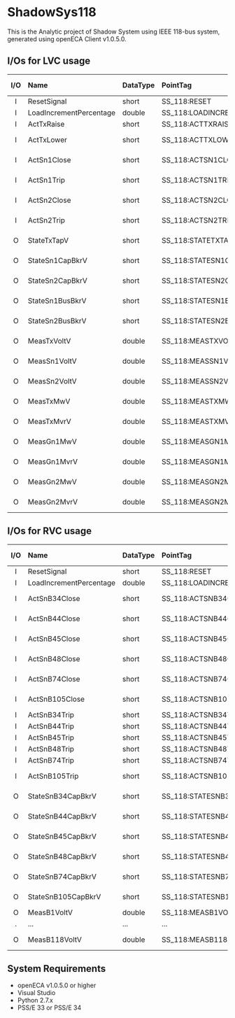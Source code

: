 # ShadowSys118
This is the Analytic project of Shadow System using IEEE 118-bus system, generated using openECA 
Client v1.0.5.0.


## I/Os for LVC usage
| I/O | Name | DataType | PointTag | SignalType | SignalReference | ID (Assigned) |
| :-: | :--- | :------- | :------- | :--------: | :-------------- | :------------ |
| I | ResetSignal     | short | SS_118:RESET | DIGI | SS118-RESET | PPA:62 |
| I | LoadIncrementPercentage | double | SS_118:LOADINCRE | DIGI | SS118-LOADINCRE | PPA:41 |
| I | ActTxRaise      | short  | SS_118:ACTTXRAISE      | DIGI | SS118-ACTXRAISE   | PPA:42 |
| I | ActTxLower      | short  | SS_118:ACTTXLOWER      | DIGI | SS118-ACTTXLOWER  | PPA:43 |
| I | ActSn1Close     | short  | SS_118:ACTSN1CLOSE     | DIGI | SS118-ACTSN1CLOSE | PPA:44 |
| I | ActSn1Trip      | short  | SS_118:ACTSN1TRIP      | DIGI | SS118-ACTSN1TRIP  | PPA:45 |
| I | ActSn2Close     | short  | SS_118:ACTSN2CLOSE     | DIGI | SS118-ACTSN2CLOSE | PPA:46 |
| I | ActSn2Trip      | short  | SS_118:ACTSN2TRIP      | DIGI | SS118-ACTSN2TRIP  | PPA:47 |
| O | StateTxTapV     | short  | SS_118:STATETXTAPV     | DIGI | SS118-STATETXTAPV | PPA:48 |
| O | StateSn1CapBkrV | short  | SS_118:STATESN1CAPBKRV | DIGI | SS118-STATESN1CAPBKRV | PPA:49 |
| O | StateSn2CapBkrV | short  | SS_118:STATESN2CAPBKRV | DIGI | SS118-STATESN2CAPBKRV | PPA:50 |
| O | StateSn1BusBkrV | short  | SS_118:STATESN1BUSBKRV | DIGI | SS118-STATESN1BUSBKRV | PPA:51 |
| O | StateSn2BusBkrV | short  | SS_118:STATESN2BUSBKRV | DIGI | SS118-STATESN2BUSBKRV | PPA:52 |
| O | MeasTxVoltV     | double | SS_118:MEASTXVOLTV     | VPHM | SS118-MEASTXVOLTV  | PPA:53 |
| O | MeasSn1VoltV    | double | SS_118:MEASSN1VOLTV    | VPHM | SS118-MEASSN1VOLTV | PPA:54 |
| O | MeasSn2VoltV    | double | SS_118:MEASSN2VOLTV    | VPHM | SS118-MEASSN2VOLTV | PPA:55 |
| O | MeasTxMwV       | double | SS_118:MEASTXMWV       | CALC | SS118-MEASTXMWV    | PPA:56 |
| O | MeasTxMvrV      | double | SS_118:MEASTXMVRV      | CALC | SS118-MEASTXMVRV   | PPA:57 |
| O | MeasGn1MwV      | double | SS_118:MEASGN1MWV      | CALC | SS118-MEASGN1MWV   | PPA:58 |
| O | MeasGn1MvrV     | double | SS_118:MEASGN1MVRV     | CALC | SS118-MEASGN1MVRV  | PPA:59 |
| O | MeasGn2MwV      | double | SS_118:MEASGN2MWV      | CALC | SS118-MEASGN2MWV   | PPA:60 |
| O | MeasGn2MvrV     | double | SS_118:MEASGN2MVRV     | CALC | SS118-MEASGN2MVRV  | PPA:61 |


## I/Os for RVC usage
| I/O | Name | DataType | PointTag | SignalType | SignalReference | ID (Assigned) |
| :-: | :--- | :------- | :------- | :--------: | :-------------- | :------------ |
| I | ResetSignal     | short | SS_118:RESET | DIGI | SS118-RESET | PPA:62 |
| I | LoadIncrementPercentage | double | SS_118:LOADINCRE | DIGI | SS118-LOADINCRE | PPA:41 |
| I | ActSnB34Close  | short | SS_118:ACTSNB34CLOSE  | DIGI | SS118-ACTSNB34CLOSE  | PPA:63 |
| I | ActSnB44Close  | short | SS_118:ACTSNB44CLOSE  | DIGI | SS118-ACTSNB44CLOSE  | PPA:64 |
| I | ActSnB45Close  | short | SS_118:ACTSNB45CLOSE  | DIGI | SS118-ACTSNB45CLOSE  | PPA:65 |
| I | ActSnB48Close  | short | SS_118:ACTSNB48CLOSE  | DIGI | SS118-ACTSNB48CLOSE  | PPA:66 |
| I | ActSnB74Close  | short | SS_118:ACTSNB74CLOSE  | DIGI | SS118-ACTSNB74CLOSE  | PPA:67 |
| I | ActSnB105Close | short | SS_118:ACTSNB105CLOSE | DIGI | SS118-ACTSNB105CLOSE | PPA:68 |
| I | ActSnB34Trip   | short | SS_118:ACTSNB34TRIP   | DIGI | SS118-ACTSNB34TRIP   | PPA:69 |
| I | ActSnB44Trip   | short | SS_118:ACTSNB44TRIP   | DIGI | SS118-ACTSNB44TRIP   | PPA:70 |
| I | ActSnB45Trip   | short | SS_118:ACTSNB45TRIP   | DIGI | SS118-ACTSNB45TRIP   | PPA:71 |
| I | ActSnB48Trip   | short | SS_118:ACTSNB48TRIP   | DIGI | SS118-ACTSNB48TRIP   | PPA:72 |
| I | ActSnB74Trip   | short | SS_118:ACTSNB74TRIP   | DIGI | SS118-ACTSNB74TRIP   | PPA:73 |
| I | ActSnB105Trip  | short | SS_118:ACTSNB105TRIP  | DIGI | SS118-ACTSNB105TRIP  | PPA:74 |
| O | StateSnB34CapBkrV  | short | SS_118:STATESNB34CAPBKRV  | DIGI | SS118-STATESNB34CAPBKRV  | PPA:75 |
| O | StateSnB44CapBkrV  | short | SS_118:STATESNB44CAPBKRV  | DIGI | SS118-STATESNB44CAPBKRV  | PPA:76 |
| O | StateSnB45CapBkrV  | short | SS_118:STATESNB45CAPBKRV  | DIGI | SS118-STATESNB45CAPBKRV  | PPA:77 |
| O | StateSnB48CapBkrV  | short | SS_118:STATESNB48CAPBKRV  | DIGI | SS118-STATESNB48CAPBKRV  | PPA:78 |
| O | StateSnB74CapBkrV  | short | SS_118:STATESNB74CAPBKRV  | DIGI | SS118-STATESNB74CAPBKRV  | PPA:79 |
| O | StateSnB105CapBkrV | short | SS_118:STATESNB105CAPBKRV | DIGI | SS118-STATESNB105CAPBKRV | PPA:80 |
| O | MeasB1VoltV   | double | SS_118:MEASB1VOLTV   | VPHM | SS118-MEASB1VOLTV   | PPA:81  |
| . | ...           | ...    | ...                  | ...  | ...                 | ...     |
| O | MeasB118VoltV | double | SS_118:MEASB118VOLTV | VPHM | SS118-MEASB118VOLTV | PPA:198 |



## System Requirements
* openECA v1.0.5.0 or higher
* Visual Studio
* Python 2.7.x
* PSS/E 33 or PSS/E 34


